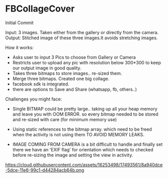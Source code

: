 # FBCollageCover
Initial Commit


Input: 3 images. Taken either from the gallery or directly from the camera.
Output: Stitched image of these three images.It avoids stretching images. 

How it works:
- Asks user to input 3 Pics to choose from Gallery or Camera
- Restricts user to upload any pic with resolution below 300*300 to keep our output image in 	good quality.
- Takes three bitmaps to store images.. re-sized them.
- Merge three bitmaps. Created one big collage.
- facebook sdk is integrated.
- there are options to Save and Share (whatsapp, fb, others..)


Challenges you might face:

- Single BITMAP could be pretty large.. taking up all your heap memory and leave you with OOM ERROR.
so every bitmap needed to be stored and re-sized with care (for minimum memory use)

- Using static references to the bitmap array. which need to be freed when the activity is not using them TO AVOID MEMORY LEAKS.

- IMAGE COMING FROM CAMERA is a bit difficult to handle and finally set
there we have an 'EXIF flag' for orientation which needs to checked before re-sizing the image and setting the view in activity. 

https://cloud.githubusercontent.com/assets/16253498/17493561/8a940dce-5dce-11e6-99c1-d44284acb64b.png

